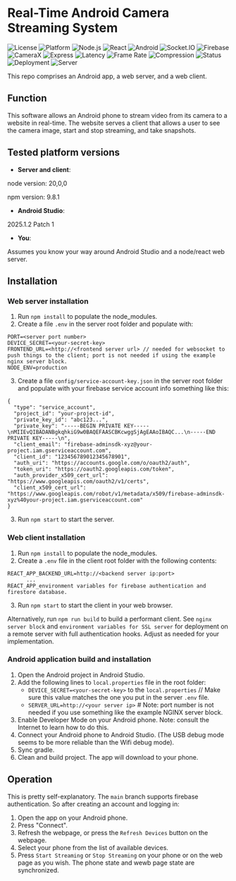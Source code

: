 # Real-Time Android Camera Streaming System

![License](https://img.shields.io/badge/license-MIT-blue.svg)
![Platform](https://img.shields.io/badge/platform-Android%20%7C%20Web-green.svg)
![Node.js](https://img.shields.io/badge/node.js-v20.0.0-brightgreen.svg)
![React](https://img.shields.io/badge/react-v19.1.1-blue.svg)
![Android](https://img.shields.io/badge/android-API%2024%2B-green.svg)
![Socket.IO](https://img.shields.io/badge/Socket.IO-v4.8.1-black.svg)
![Firebase](https://img.shields.io/badge/Firebase-Admin-orange.svg)
![CameraX](https://img.shields.io/badge/CameraX-latest-green.svg)
![Express](https://img.shields.io/badge/Express-v5.1.0-lightgrey.svg)
![Latency](https://img.shields.io/badge/latency-%3C500ms-success.svg)
![Frame Rate](https://img.shields.io/badge/frame%20rate-2--30%20FPS-blue.svg)
![Compression](https://img.shields.io/badge/compression-85%25%20reduction-green.svg)
![Status](https://img.shields.io/badge/status-active-success.svg)
![Deployment](https://img.shields.io/badge/deployment-live-brightgreen.svg)
![Server](https://img.shields.io/badge/server-data--dancer.com-blue.svg)

This repo comprises an Android app, a web server, and a web client.

## Function
This software allows an Android phone to stream video from its camera to a website in real-time.  The website serves a client that allows a user to see the camera image, start and stop streaming, and take snapshots.

## Tested platform versions
* __Server and client__:

node version: 20,0,0

npm version: 9.8.1

* __Android Studio__:

2025.1.2 Patch 1
  
* __You__:
  
Assumes you know your way around Android Studio and a node/react web server.

## Installation

### Web server installation
1. Run `npm install` to populate the node_modules.
2. Create a file `.env` in the server root folder and populate with:
```
PORT=<server port number>
DEVICE_SECRET=<your-secret-key>
FRONTEND_URL=<http://<frontend server url> // needed for websocket to push things to the client; port is not needed if using the example nginx server block.
NODE_ENV=production
```

3. Create a file `config/service-account-key.json` in the server root folder and populate with your firebase service account info something like this:
```
{
  "type": "service_account",
  "project_id": "your-project-id",
  "private_key_id": "abc123...",
  "private_key": "-----BEGIN PRIVATE KEY-----\nMIIEvQIBADANBgkqhkiG9w0BAQEFAASCBKcwggSjAgEAAoIBAQC...\n-----END PRIVATE KEY-----\n",
  "client_email": "firebase-adminsdk-xyz@your-project.iam.gserviceaccount.com",
  "client_id": "123456789012345678901",
  "auth_uri": "https://accounts.google.com/o/oauth2/auth",
  "token_uri": "https://oauth2.googleapis.com/token",
  "auth_provider_x509_cert_url": "https://www.googleapis.com/oauth2/v1/certs",
  "client_x509_cert_url": "https://www.googleapis.com/robot/v1/metadata/x509/firebase-adminsdk-xyz%40your-project.iam.gserviceaccount.com"
}
```

3. Run `npm start` to start the server.

### Web client installation
1. Run `npm install` to populate the node_modules.
2. Create a `.env` file in the client root folder with the following contents:
 ```
 REACT_APP_BACKEND_URL=http://<backend server ip:port>
       ...
 REACT_APP_environment variables for firebase authentication and firestore database.
 ```
3. Run `npm start` to start the client in your web browser.

Alternatively, run `npm run build` to build a performant client. See `nginx server block` and `environment variables for SSL server` for deployment on a remote server with full authentication hooks.   Adjust as needed for your implementation.

### Android application build and installation
1. Open the Android project in Android Studio.
2. Add the following lines to `local.properties` file in the root folder:
   - `DEVICE_SECRET=<your-secret-key>` to the `local.properties` //  Make sure this value matches the one you put in the server `.env` file.
   - `SERVER_URL=http://<your server ip>`  # Note: port number is not needed if you use something like the example NGINX server block.
3. Enable Developer Mode on your Android phone.  Note: consult the Internet to learn how to do this.
4. Connect your Android phone to Android Studio. (The USB debug mode seems to be more reliable than the Wifi debug mode).
5. Sync gradle.
6. Clean and build project. The app will download to your phone.

## Operation
This is pretty self-explanatory.  The `main` branch supports firebase authentication.  So after creating an account and logging in:
1. Open the app on your Android phone.
2. Press "Connect".
3. Refresh the webpage, or press the `Refresh Devices` button on the webpage.
4. Select your phone from the list of available devices.
5. Press `Start Streaming` or `Stop Streaming` on your phone or on the web page as you wish.  The phone state and wewb page state are synchronized.

   

